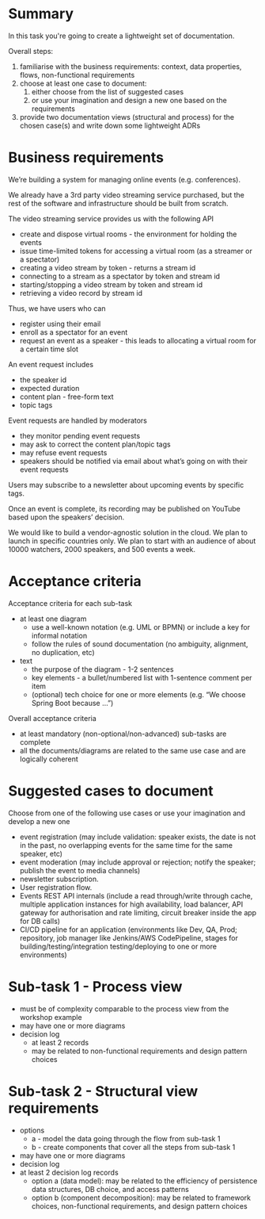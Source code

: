 # Summary
In this task you're going to create a lightweight set of documentation.

Overall steps:
1. familiarise with the business requirements: context, data properties, flows, non-functional requirements
2. choose at least one case to document:
    1. either choose from the list of suggested cases
    2. or use your imagination and design a new one based on the requirements
3. provide two documentation views (structural and process) for the chosen case(s) and write down some lightweight ADRs

# Business requirements
We’re building a system for managing online events (e.g. conferences).

We already have a 3rd party video streaming service purchased, but the rest of the software and infrastructure should be built from scratch.

The video streaming service provides us with the following API
- create and dispose virtual rooms - the environment for holding the events
- issue time-limited tokens for accessing a virtual room (as a streamer or a spectator)
- creating a video stream by token - returns a stream id
- connecting to a stream as a spectator by token and stream id
- starting/stopping a video stream by token and stream id
- retrieving a video record by stream id

Thus, we have users who can
- register using their email
- enroll as a spectator for an event
- request an event as a speaker - this leads to allocating a virtual room for a certain time slot

An event request includes
- the speaker id
- expected duration
- content plan - free-form text
- topic tags

Event requests are handled by moderators
- they monitor pending event requests
- may ask to correct the content plan/topic tags
- may refuse event requests
- speakers should be notified via email about what’s going on with their event requests

Users may subscribe to a newsletter about upcoming events by specific tags.

Once an event is complete, its recording may be published on YouTube based upon the speakers’ decision.

We would like to build a vendor-agnostic solution in the cloud.
We plan to launch in specific countries only.
We plan to start with an audience of about 10000 watchers, 2000 speakers, and 500 events a week.

# Acceptance criteria

Acceptance criteria for each sub-task
- at least one diagram
    - use a well-known notation (e.g. UML or BPMN) or include a key for informal notation
    - follow the rules of sound documentation (no ambiguity, alignment, no duplication, etc)
- text
    - the purpose of the diagram - 1-2 sentences
    - key elements - a bullet/numbered list with 1-sentence comment per item
    - (optional) tech choice for one or more elements (e.g. “We choose Spring Boot because …”)

Overall acceptance criteria
- at least mandatory (non-optional/non-advanced) sub-tasks are complete
- all the documents/diagrams are related to the same use case and are logically coherent

# Suggested cases to document

Choose from one of the following use cases or use your imagination and develop a new one
- event registration (may include validation: speaker exists, the date is not in the past, no overlapping events for the same time for the same speaker, etc)
- event moderation (may include approval or rejection; notify the speaker; publish the event to media channels)
- newsletter subscription.
- User registration flow.
- Events REST API internals (include a read through/write through cache, multiple application instances for high availability, load balancer, API gateway for authorisation and rate limiting, circuit breaker inside the app for DB calls)
- CI/CD pipeline for an application (environments like Dev, QA, Prod; repository, job manager like Jenkins/AWS CodePipeline, stages for building/testing/integration testing/deploying to one or more environments)

# Sub-task 1 - Process view

- must be of complexity comparable to the process view from the workshop example
- may have one or more diagrams
- decision log
    - at least 2 records
    - may be related to non-functional requirements and design pattern choices

# Sub-task 2 - Structural view requirements

- options
    - a - model the data going through the flow from sub-task 1
    - b - create components that cover all the steps from sub-task 1
- may have one or more diagrams
- decision log
- at least 2 decision log records
    - option a (data model): may be related to the efficiency of persistence data structures, DB choice, and access patterns
    - option b (component decomposition): may be related to framework choices, non-functional requirements, and design pattern choices